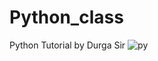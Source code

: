 # Python_class
Python Tutorial by Durga Sir
![py](https://user-images.githubusercontent.com/58402504/147856638-f97b2bb8-0403-4e25-8f74-4892434a4a4b.png)
